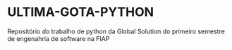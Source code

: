 # ULTIMA-GOTA-PYTHON
Repositório do trabalho de python da Global Solution do primeiro semestre de engenahria de software na FIAP
